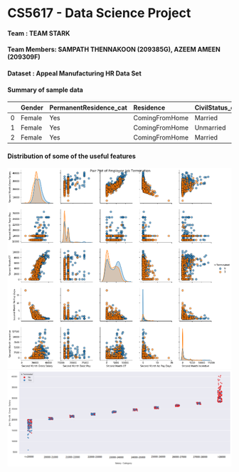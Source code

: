 # CS5617 - Data Science Project 

#### Team : TEAM STARK

#### Team Members: SAMPATH THENNAKOON (209385G), AZEEM AMEEN (209309F)

#### Dataset : Appeal Manufacturing HR Data Set

#### Summary of sample data

|     | Gender              | PermanentResidence_cat| Residence             | CivilStatus_cat    | HighestEducationQualification_cat  |   ExtraCurricularActivities |   ApparelRelatedVocationalQualification |   PreviousJob |
|----:|:--------------------|:--------------------- |:----------------------|:-------------------|:----------------------------------:|----------------------------:|----------------------------------------:|--------------:|
|   0 | Female              | Yes                   | ComingFromHome        | Married            | PassedOL                           |     FALSE                   |       FALSE                             |    Apparel    |
|   1 | Female              | Yes                   | ComingFromHome        | Unmarried          | UptoOL                             |     TRUE                    |       FALSE                             |    Apparel    |
|   2 | Female              | Yes                   | ComingFromHome        | Married            | UptoOL                             |     FALSE                   |       FALSE                             |    Apparel    |


#### Distribution of some of the useful features

<img src="images/pairplot.png" width="1000" >

<img src="images/Scatter.png" width="1000" >

